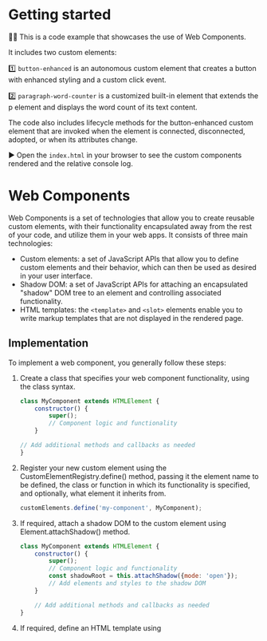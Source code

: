 # Getting started

👨‍💻 This is a code example that showcases the use of Web Components.

It includes two custom elements:

1️⃣ `button-enhanced` is an autonomous custom element that creates a button with enhanced styling and a custom click
event.

2️⃣ `paragraph-word-counter` is a customized built-in element that extends the p element and displays the word count of
its text content.

The code also includes lifecycle methods for the button-enhanced custom element that are invoked when the element is
connected, disconnected, adopted, or when its attributes change.

▶️ Open the `index.html` in your browser to see the custom components rendered and the relative console log.

# Web Components

Web Components is a set of technologies that allow you to create reusable custom elements, with their functionality
encapsulated away from the rest of your code, and utilize them in your web apps.
It consists of three main technologies:

- Custom elements: a set of JavaScript APIs that allow you to define custom elements and their behavior, which can then
  be used as desired in your user interface.
- Shadow DOM: a set of JavaScript APIs for attaching an encapsulated "shadow" DOM tree to an element and controlling
  associated functionality.
- HTML templates: the `<template>` and `<slot>` elements enable you to write markup templates that are not displayed in the
  rendered page.

## Implementation
To implement a web component, you generally follow these steps:

1. Create a class that specifies your web component functionality, using the class syntax.

    ```javascript
    class MyComponent extends HTMLElement {
        constructor() {
            super();
            // Component logic and functionality
        }
    
    // Add additional methods and callbacks as needed
    }
    ```

2. Register your new custom element using the CustomElementRegistry.define() method, passing it the element name to be
   defined, the class or function in which its functionality is specified, and optionally, what element it inherits
   from.

    ```javascript
    customElements.define('my-component', MyComponent);
    ```

3. If required, attach a shadow DOM to the custom element using Element.attachShadow() method.

    ```javascript
    class MyComponent extends HTMLElement {
        constructor() {
            super();
            // Component logic and functionality
            const shadowRoot = this.attachShadow({mode: 'open'});
            // Add elements and styles to the shadow DOM
        }
    
        // Add additional methods and callbacks as needed
    }
    ```

4. If required, define an HTML template using <template> and <slot>.

    ```javascript
    class MyComponent extends HTMLElement {
        constructor() {
            super();
            // Component logic and functionality
            const shadowRoot = this.attachShadow({mode: 'open'});
            const template = document.createElement('template');
            template.innerHTML = `
                <style>
                    /* Component styles */
                </style>
                <div>
                    <slot></slot>
                </div>
                `;
            shadowRoot.appendChild(template.content.cloneNode(true));
        }
    
        // Add additional methods and callbacks as needed
    }
    ```

5. Use your custom element wherever you like on your page, just like you would any regular HTML element.

    ```html
    
    <my-component></my-component>
    ```

Custom elements can be either autonomous or customized built-in elements, which inherit from basic HTML elements.

## Slot
A <slot> element is a placeholder element that can be used to insert content into a web component.
When you define a <slot> element in a component's template, you can insert other HTML elements inside the slot by including them as children of the component when you use it in your HTML markup.

On the point 4. of [Implementation](##Implementation) we defined a `<slot></slot>`

For example we can project a `<p>...</p>` tag inside our custom component:
```
<my-component>
  <p>This content will be inserted into the slot</p>
</my-component>
```
In this example, the `p` element containing the text "This content will be inserted into the slot" will be inserted into the `<slot>` element in the component's shadow DOM.
The result is that the `p` element will be rendered inside the <div> element in the component's shadow DOM.
